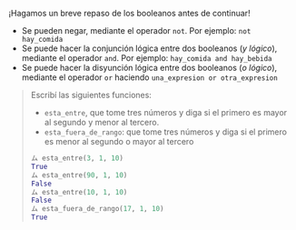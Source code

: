 ¡Hagamos un breve repaso de los booleanos antes de continuar!

* Se pueden negar, mediante el operador `not`. Por ejemplo: `not hay_comida`
* Se puede hacer la conjunción lógica entre dos booleanos (_y lógico_), mediante el operador `and`. Por ejemplo: `hay_comida and hay_bebida`
* Se puede hacer la disyunción lógica entre dos booleanos (_o lógico_), mediante el operador `or` haciendo `una_expresion or otra_expresion`

> Escribí las siguientes funciones:
>
> * `esta_entre`, que tome tres números y diga si el primero es mayor al segundo y menor al tercero.
> * `esta_fuera_de_rango`: que tome tres números y diga si el primero es menor al segundo o mayor al tercero
>
> ```python
> ム esta_entre(3, 1, 10)
> True
> ム esta_entre(90, 1, 10)
> False
> ム esta_entre(10, 1, 10)
> False
> ム esta_fuera_de_rango(17, 1, 10)
> True
> ```
>
